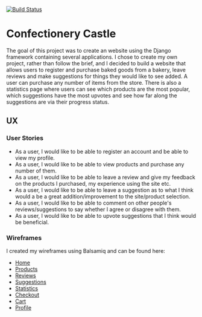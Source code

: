 [![Build Status](https://travis-ci.org/LiamMcGcistudent/django-project.svg?branch=master)](https://travis-ci.org/LiamMcGcistudent/django-project)


<h1>Confectionery Castle</h1>

<p>The goal of this project was to create an website using the Django framework containing several applications. I chose to create my own project, rather than follow the brief, and I decided to build a website that allows users to register and purchase baked goods from a bakery, leave reviews and make suggestions for things they would like to see added. A user can purchase any number of items from the store. There is also a statistics page where users can see which products are the most popular, which suggestions have the most upvotes and see how far along the suggestions are via their progress status.</p>

<h2>UX</h2>

<h3>User Stories</h3>

<ul>
    <li>As a user, I would like to be able to register an account and be able to view my profile.</li>
    <li>As a user, I would like to be able to view products and purchase any number of them.</li>
    <li>As a user, I would like to be able to leave a review and give my feedback on the products I purchased, my experience using the site etc.</li>
    <li>As a user, I would like to be able to leave a suggestion as to what I think would a be a great addition/improvement to the site/product selection.</li>
    <li>As a user, I would like to be able to comment on other people's reviews/suggestions to say whether I agree or disagree with them.</li>
    <li>As a user, I would like to be able to upvote suggestions that I think would be beneficial.</li>
</ul>

<h3>Wireframes</h3>

<p>I created my wireframes using Balsamiq and can be found here:</p>

<ul>
    <li><a href="/wireframes/Home_Page.png" target="_blank">Home</a></li>
    <li><a href="/wireframes/Products.png" target="_blank">Products</a></li>
    <li><a href="/wireframes/Reviews.png" target="_blank">Reviews</a></li>
    <li><a href="/wireframes/Suggestions.png" target="_blank">Suggestions</a></li>
    <li><a href="/wireframes/Statistics.png" target="_blank">Statistics</a></li>
    <li><a href="/wireframes/Checkout.png" target="_blank">Checkout</a></li>
    <li><a href="/wireframes/Cart.png" target="_blank">Cart</a></li>
    <li><a href="/wireframes/Profile.png" target="_blank">Profile</a></li>
</ul>